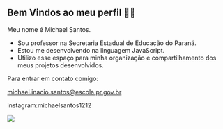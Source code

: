 ## Bem Vindos ao meu perfil 👨‍🏫

Meu nome é Michael Santos.
* Sou professor na Secretaria Estadual de Educação do Paraná.
* Estou me desenvolvendo na linguagem JavaScript. 
* Utilizo esse espaço para minha organização e compartilhamento dos meus projetos desenvolvidos. 

Para entrar em contato comigo:  


michael.inacio.santos@escola.pr.gov.br 

instagram:michaelsantos1212

![](https://media1.tenor.com/m/mrJkePSLG2EAAAAC/gol-bola.gif)
